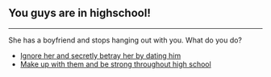 ## You guys are in highschool! 
---
She has a boyfriend and stops hanging out with you. What do you do?

* [Ignore her and secretly betray her by dating him](bet.md)
* [Make up with them and be strong throughout high school](make.md)


